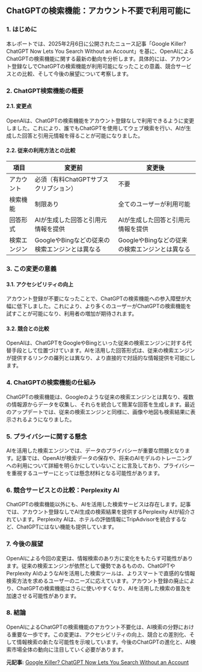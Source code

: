 ## ChatGPTの検索機能：アカウント不要で利用可能に

### 1. はじめに

本レポートでは、2025年2月6日に公開されたニュース記事「Google Killer? ChatGPT Now Lets You Search Without an Account」を基に、OpenAIによるChatGPTの検索機能に関する最新の動向を分析します。具体的には、アカウント登録なしでChatGPTの検索機能が利用可能になったことの意義、競合サービスとの比較、そして今後の展望について考察します。

### 2. ChatGPT検索機能の概要

#### 2.1. 変更点

OpenAIは、ChatGPTの検索機能をアカウント登録なしで利用できるように変更しました。これにより、誰でもChatGPTを使用してウェブ検索を行い、AIが生成した回答と引用元情報を得ることが可能になりました。

#### 2.2. 従来の利用方法との比較

| 項目 | 変更前 | 変更後 |
| ------------- | ----------------------------------------- | ----------------------------------------- |
| アカウント | 必須（有料ChatGPTサブスクリプション） | 不要 |
| 検索機能 | 制限あり | 全てのユーザーが利用可能 |
| 回答形式 | AIが生成した回答と引用元情報を提供 | AIが生成した回答と引用元情報を提供 |
| 検索エンジン | GoogleやBingなどの従来の検索エンジンとは異なる | GoogleやBingなどの従来の検索エンジンとは異なる |

### 3. この変更の意義

#### 3.1. アクセシビリティの向上

アカウント登録が不要になったことで、ChatGPTの検索機能への参入障壁が大幅に低下しました。これにより、より多くのユーザーがChatGPTの検索機能を試すことが可能になり、利用者の増加が期待されます。

#### 3.2. 競合との比較

OpenAIは、ChatGPTをGoogleやBingといった従来の検索エンジンに対する代替手段として位置づけています。AIを活用した回答形式は、従来の検索エンジンが提供するリンクの羅列とは異なり、より直接的で対話的な情報提供を可能にします。

### 4. ChatGPTの検索機能の仕組み

ChatGPTの検索機能は、Googleのような従来の検索エンジンとは異なり、複数の情報源からデータを収集し、それらを統合して簡潔な回答を生成します。最近のアップデートでは、従来の検索エンジンと同様に、画像や地図も検索結果に表示されるようになりました。

### 5. プライバシーに関する懸念

AIを活用した検索エンジンでは、データのプライバシーが重要な問題となります。記事では、OpenAIが検索データの保存や、将来のAIモデルのトレーニングへの利用について詳細を明らかにしていないことに言及しており、プライバシーを重視するユーザーにとっては懸念材料となる可能性があります。

### 6. 競合サービスとの比較：Perplexity AI

ChatGPTの検索機能以外にも、AIを活用した検索サービスは存在します。記事では、アカウント登録なしでAI生成の検索結果を提供するPerplexity AIが紹介されています。Perplexity AIは、ホテルの評価情報にTripAdvisorを統合するなど、ChatGPTにはない機能も提供しています。

### 7. 今後の展望

OpenAIによる今回の変更は、情報検索のあり方に変化をもたらす可能性があります。従来の検索エンジンが依然として優勢であるものの、ChatGPTやPerplexity AIのようなAIを活用した検索ツールは、よりスマートで直感的な情報検索方法を求めるユーザーのニーズに応えています。アカウント登録の廃止により、ChatGPTの検索機能はさらに使いやすくなり、AIを活用した検索の普及を加速させる可能性があります。

### 8. 結論

OpenAIによるChatGPTの検索機能のアカウント不要化は、AI検索の分野における重要な一歩です。この変更は、アクセシビリティの向上、競合との差別化、そして情報検索の新たな可能性を示唆しています。今後のChatGPTの進化と、AI検索市場全体の動向に注目していく必要があります。


**元記事:** [Google Killer? ChatGPT Now Lets You Search Without an Account](https://themusicessentials.com/lifestyle-tips-and-trends/google-killer-chatgpt-now-lets-you-search-without-an-account/)
